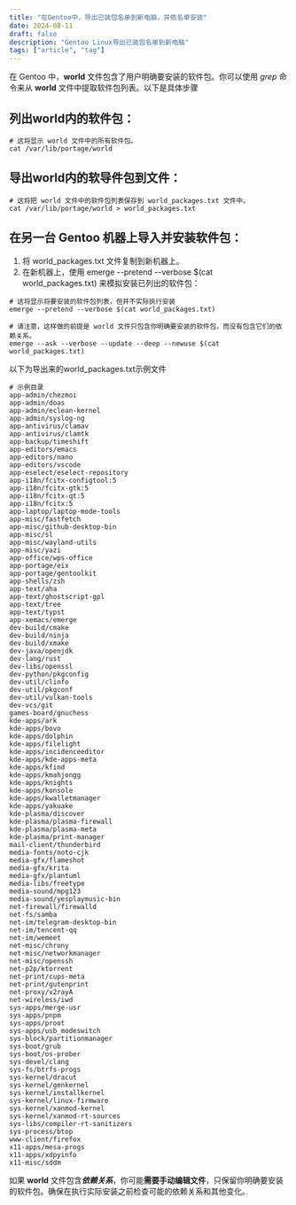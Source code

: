 ```yaml
---
title: "在Gentoo中，导出已装包名单到新电脑，并依名单安装"
date: 2024-08-11
draft: false
description: "Gentoo Linux导出已装包名单到新电脑"
tags: ["article", "tag"]
---
```

 在 Gentoo 中，**world** 文件包含了用户明确要安装的软件包。你可以使用 *grep* 命令来从 **world** 文件中提取软件包列表。以下是具体步骤

## 列出world内的软件包：

```shell
# 这将显示 world 文件中的所有软件包。
cat /var/lib/portage/world
```

## 导出world内的软导件包到文件：

```shell
# 这将把 world 文件中的软件包列表保存到 world_packages.txt 文件中。
cat /var/lib/portage/world > world_packages.txt
```

## 在另一台 Gentoo 机器上导入并安装软件包：

1. 将 world_packages.txt 文件复制到新机器上。
2. 在新机器上，使用 emerge --pretend --verbose $(cat world_packages.txt) 来模拟安装已列出的软件包：

```shell
# 这将显示将要安装的软件包列表，但并不实际执行安装
emerge --pretend --verbose $(cat world_packages.txt)

# 请注意，这样做的前提是 world 文件只包含你明确要安装的软件包，而没有包含它们的依赖关系。
emerge --ask --verbose --update --deep --newuse $(cat world_packages.txt)
```

以下为导出来的world_packages.txt示例文件

```shell
# 示例目录
app-admin/chezmoi
app-admin/doas
app-admin/eclean-kernel
app-admin/syslog-ng
app-antivirus/clamav
app-antivirus/clamtk
app-backup/timeshift
app-editors/emacs
app-editors/nano
app-editors/vscode
app-eselect/eselect-repository
app-i18n/fcitx-configtool:5
app-i18n/fcitx-gtk:5
app-i18n/fcitx-qt:5
app-i18n/fcitx:5
app-laptop/laptop-mode-tools
app-misc/fastfetch
app-misc/github-desktop-bin
app-misc/sl
app-misc/wayland-utils
app-misc/yazi
app-office/wps-office
app-portage/eix
app-portage/gentoolkit
app-shells/zsh
app-text/aha
app-text/ghostscript-gpl
app-text/tree
app-text/typst
app-xemacs/emerge
dev-build/cmake
dev-build/ninja
dev-build/xmake
dev-java/openjdk
dev-lang/rust
dev-libs/openssl
dev-python/pkgconfig
dev-util/clinfo
dev-util/pkgconf
dev-util/vulkan-tools
dev-vcs/git
games-board/gnuchess
kde-apps/ark
kde-apps/bovo
kde-apps/dolphin
kde-apps/filelight
kde-apps/incidenceeditor
kde-apps/kde-apps-meta
kde-apps/kfind
kde-apps/kmahjongg
kde-apps/knights
kde-apps/konsole
kde-apps/kwalletmanager
kde-apps/yakuake
kde-plasma/discover
kde-plasma/plasma-firewall
kde-plasma/plasma-meta
kde-plasma/print-manager
mail-client/thunderbird
media-fonts/noto-cjk
media-gfx/flameshot
media-gfx/krita
media-gfx/plantuml
media-libs/freetype
media-sound/mpg123
media-sound/yesplaymusic-bin
net-firewall/firewalld
net-fs/samba
net-im/telegram-desktop-bin
net-im/tencent-qq
net-im/wemeet
net-misc/chrony
net-misc/networkmanager
net-misc/openssh
net-p2p/ktorrent
net-print/cups-meta
net-print/gutenprint
net-proxy/v2rayA
net-wireless/iwd
sys-apps/merge-usr
sys-apps/pnpm
sys-apps/proot
sys-apps/usb_modeswitch
sys-block/partitionmanager
sys-boot/grub
sys-boot/os-prober
sys-devel/clang
sys-fs/btrfs-progs
sys-kernel/dracut
sys-kernel/genkernel
sys-kernel/installkernel
sys-kernel/linux-firmware
sys-kernel/xanmod-kernel
sys-kernel/xanmod-rt-sources
sys-libs/compiler-rt-sanitizers
sys-process/btop
www-client/firefox
x11-apps/mesa-progs
x11-apps/xdpyinfo
x11-misc/sddm
```

如果 **world** 文件包含***依赖关系***，你可能**需要手动编辑文件**，只保留你明确要安装的软件包。确保在执行实际安装之前检查可能的依赖关系和其他变化。
